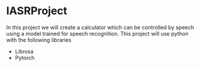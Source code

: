 # IASRProject

In this project we will create a calculator which can be controlled by speech using a model trained for speech recognition.
This project will use python with the following libraries
- Librosa
- Pytorch
